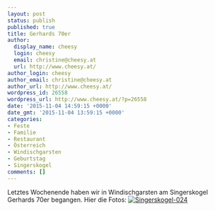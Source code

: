```yaml
---
layout: post
status: publish
published: true
title: Gerhards 70er
author:
  display_name: cheesy
  login: cheesy
  email: christine@cheesy.at
  url: http://www.cheesy.at/
author_login: cheesy
author_email: christine@cheesy.at
author_url: http://www.cheesy.at/
wordpress_id: 26558
wordpress_url: http://www.cheesy.at/?p=26558
date: '2015-11-04 14:59:15 +0000'
date_gmt: '2015-11-04 13:59:15 +0000'
categories:
- Feste
- Familie
- Restaurant
- Österreich
- Windischgarsten
- Geburtstag
- Singerskogel
comments: []
---
```

Letztes Wochenende haben wir in Windischgarsten am Singerskogel Gerhards 70er begangen. Hier die Fotos:
[![Singerskogel-024](http://www.cheesy.at/wp-content/uploads/Singerskogel-024.jpg)](http://www.cheesy.at/fotos/events/gerhards-70er/)
